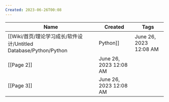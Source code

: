 ```yaml
---
Created: 2023-06-26T00:08
---
```

|Name|Created|Tags|
|---|---|---|
|[[Wiki/首页/理论学习成长/软件设计/Untitled Database/Python/Python|Python]]|June 26, 2023 12:08 AM||
|[[Page 2]]|June 26, 2023 12:08 AM||
|[[Page 3]]|June 26, 2023 12:08 AM||